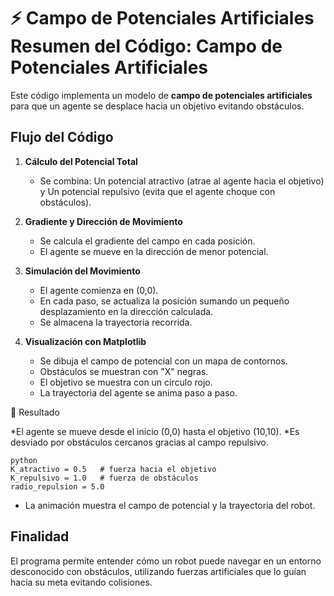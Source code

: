 # ⚡ Campo de Potenciales Artificiales Resumen del Código: Campo de Potenciales Artificiales

Este código implementa un modelo de **campo de potenciales artificiales** para que un agente se desplace hacia un objetivo evitando obstáculos.  

## Flujo del Código

1. **Cálculo del Potencial Total**  
   - Se combina: Un potencial atractivo (atrae al agente hacia el objetivo) y Un potencial repulsivo (evita que el agente choque con obstáculos).  

2. **Gradiente y Dirección de Movimiento**  
   - Se calcula el gradiente del campo en cada posición.  
   - El agente se mueve en la dirección de menor potencial.  

3. **Simulación del Movimiento**  
   - El agente comienza en (0,0).  
   - En cada paso, se actualiza la posición sumando un pequeño desplazamiento en la dirección calculada.  
   - Se almacena la trayectoria recorrida.  

4. **Visualización con Matplotlib**  
   - Se dibuja el campo de potencial con un mapa de contornos.  
   - Obstáculos se muestran con "X" negras.  
   - El objetivo se muestra con un círculo rojo.  
   - La trayectoria del agente se anima paso a paso.

🎯 Resultado

  *El agente se mueve desde el inicio (0,0) hasta el objetivo (10,10).
  *Es desviado por obstáculos cercanos gracias al campo repulsivo.
  ```
python
K_atractivo = 0.5   # fuerza hacia el objetivo
K_repulsivo = 1.0   # fuerza de obstáculos
radio_repulsion = 5.0
```
  * La animación muestra el campo de potencial y la trayectoria del robot.

## Finalidad

El programa permite entender cómo un robot puede navegar en un entorno desconocido con obstáculos, utilizando fuerzas artificiales que lo guían hacia su meta evitando colisiones.  

